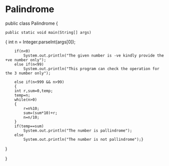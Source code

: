 # Palindrome
public class Palindrome
{

	public static void main(String[] args)
 {
		int n = Integer.parseInt(args[0]);
		
		if(n<0)
			System.out.println("The given number is -ve kindly provide the +ve number only");
		else if(n<99)
			System.out.println("This program can check the operation for the 3 number only");
		
		else if(n<999 && n>99)
		{
		int r,sum=0,temp;
		temp=n;
		while(n>0)
		{
			r=n%10;
			sum=(sum*10)+r;
			n=n/10;
		}	
		if(temp==sum)
			System.out.println("The number is pallindrome");
		else
			System.out.println("The number is not pallindrome");}
}

}
